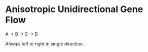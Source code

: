 # Anisotropic Unidirectional Gene Flow

A -> B -> C -> D

*Always* left to right in single direction.

